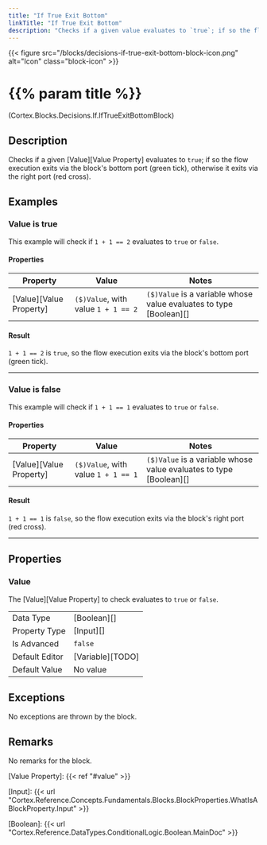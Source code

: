 ```yaml
---
title: "If True Exit Bottom"
linkTitle: "If True Exit Bottom"
description: "Checks if a given value evaluates to `true`; if so the flow execution exits via the block's bottom port, otherwise it exits via the right port."
---
```


{{< figure src="/blocks/decisions-if-true-exit-bottom-block-icon.png" alt="Icon" class="block-icon" >}}

# {{% param title %}}

<p class="namespace">(Cortex.Blocks.Decisions.If.IfTrueExitBottomBlock)</p>

## Description

Checks if a given [Value][Value Property] evaluates to `true`; if so the flow execution exits via the block's bottom port (green tick), otherwise it exits via the right port (red cross).

## Examples

### Value is true

This example will check if `1 + 1 == 2` evaluates to `true` or `false`.

#### Properties

| Property           | Value                     | Notes                                    |
|--------------------|---------------------------|------------------------------------------|
| [Value][Value Property] | `($)Value`, with value `1 + 1 == 2` | `($)Value` is a variable whose value evaluates to type [Boolean][] |

#### Result

`1 + 1 == 2` is `true`, so the flow execution exits via the block's bottom port (green tick).

***

### Value is false

This example will check if `1 + 1 == 1` evaluates to `true` or `false`.

#### Properties

| Property           | Value                     | Notes                                    |
|--------------------|---------------------------|------------------------------------------|
| [Value][Value Property] | `($)Value`, with value `1 + 1 == 1` | `($)Value` is a variable whose value evaluates to type [Boolean][] |

#### Result

`1 + 1 == 1` is `false`, so the flow execution exits via the block's right port (red cross).

***

## Properties

### Value

The [Value][Value Property] to check evaluates to `true` or `false`.

| | |
|--------------------|---------------------------|
| Data Type | [Boolean][] |
| Property Type | [Input][] |
| Is Advanced | `false` |
| Default Editor | [Variable][TODO] |
| Default Value | No value |

## Exceptions

No exceptions are thrown by the block.

## Remarks

No remarks for the block.

[Value Property]: {{< ref "#value" >}}

[Input]: {{< url "Cortex.Reference.Concepts.Fundamentals.Blocks.BlockProperties.WhatIsABlockProperty.Input" >}}

[Boolean]: {{< url "Cortex.Reference.DataTypes.ConditionalLogic.Boolean.MainDoc" >}}
